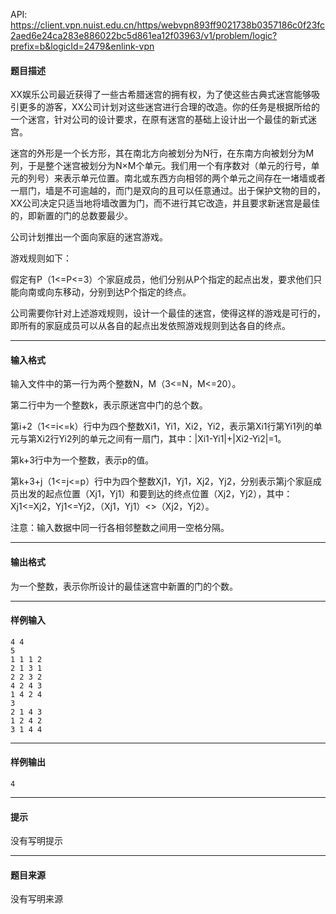 API: https://client.vpn.nuist.edu.cn/https/webvpn893ff9021738b0357186c0f23fc2aed6e24ca283e886022bc5d861ea12f03963/v1/problem/logic?prefix=b&logicId=2479&enlink-vpn

#### 题目描述

XX娱乐公司最近获得了一些古希腊迷宫的拥有权，为了使这些古典式迷宫能够吸引更多的游客，XX公司计划对这些迷宫进行合理的改造。你的任务是根据所给的一个迷宫，针对公司的设计要求，在原有迷宫的基础上设计出一个最佳的新式迷宫。

迷宫的外形是一个长方形，其在南北方向被划分为N行，在东南方向被划分为M列，于是整个迷宫被划分为N×M个单元。我们用一个有序数对（单元的行号，单元的列号）来表示单元位置。南北或东西方向相邻的两个单元之间存在一堵墙或者一扇门，墙是不可逾越的，而门是双向的且可以任意通过。出于保护文物的目的，XX公司决定只适当地将墙改置为门，而不进行其它改造，并且要求新迷宫是最佳的，即新置的门的总数要最少。

公司计划推出一个面向家庭的迷宫游戏。

游戏规则如下：

假定有P（1<=P<=3）个家庭成员，他们分别从P个指定的起点出发，要求他们只能向南或向东移动，分别到达P个指定的终点。

公司需要你针对上述游戏规则，设计一个最佳的迷宫，使得这样的游戏是可行的，即所有的家庭成员可以从各自的起点出发依照游戏规则到达各自的终点。

---

#### 输入格式

输入文件中的第一行为两个整数N，M（3<=N，M<=20）。

第二行中为一个整数k，表示原迷宫中门的总个数。

第i+2（1<=i<=k）行中为四个整数Xi1，Yi1，Xi2，Yi2，表示第Xi1行第Yi1列的单元与第Xi2行Yi2列的单元之间有一扇门，其中：|Xi1-Yi1|+|Xi2-Yi2|=1。

第k+3行中为一个整数，表示p的值。

第k+3+j（1<=j<=p）行中为四个整数Xj1，Yj1，Xj2，Yj2，分别表示第j个家庭成员出发的起点位置（Xj1，Yj1）和要到达的终点位置（Xj2，Yj2），其中：Xj1<=Xj2，Yj1<=Yj2，（Xj1，Yj1）<>（Xj2，Yj2）。

注意：输入数据中同一行各相邻整数之间用一空格分隔。

---

#### 输出格式

为一个整数，表示你所设计的最佳迷宫中新置的门的个数。

---

#### 样例输入
```
4 4
5
1 1 1 2
2 1 3 1
2 2 3 2
4 2 4 3
1 4 2 4
3
2 1 4 3
1 2 4 2
3 1 4 4

```

---

#### 样例输出
```
4
```

---

#### 提示

没有写明提示

---

#### 题目来源

没有写明来源